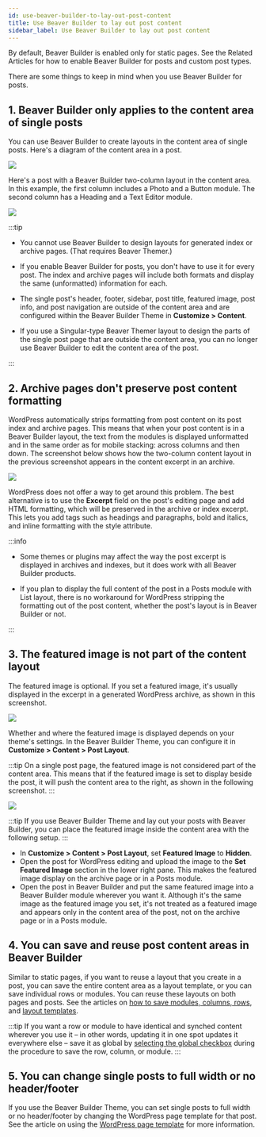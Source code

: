 ```yaml
---
id: use-beaver-builder-to-lay-out-post-content
title: Use Beaver Builder to lay out post content
sidebar_label: Use Beaver Builder to lay out post content
---
```


By default, Beaver Builder is enabled only for static pages. See the Related
Articles for how to enable Beaver Builder for posts and custom post types.

There are some things to keep in mind when you use Beaver Builder for posts.

## 1. Beaver Builder only applies to the content area of single posts

You can use Beaver Builder to create layouts in the content area of single
posts. Here's a diagram of the content area in a post.

![](/img/post-layouts-beaver-layout-posts-1.png)

Here's a post with a Beaver Builder two-column layout in the content area. In
this example, the first column includes a Photo and a Button module. The
second column has a Heading and a Text Editor module.

![](/img/post-layouts-beaver-layout-posts-2.png)

:::tip

- You cannot use Beaver Builder to design layouts for generated index or archive pages. (That requires Beaver Themer.)

- If you enable Beaver Builder for posts, you don't have to use it for every post. The index and archive pages will include both formats and display the same (unformatted) information for each.

- The single post's header, footer, sidebar, post title, featured image, post info, and post navigation are outside of the content area and are configured within the Beaver Builder Theme in **Customize > Content**.

- If you use a Singular-type Beaver Themer layout to design the parts of the single post page that are outside the content area, you can no longer use Beaver Builder to edit the content area of the post.

:::

## 2. Archive pages don't preserve post content formatting

WordPress automatically strips formatting from post content on its post index
and archive pages. This means that when your post content is in a Beaver
Builder layout, the text from the modules is displayed unformatted and in the
same order as for mobile stacking: across columns and then down. The
screenshot below shows how the two-column content layout in the previous
screenshot appears in the content excerpt in an archive.

![](/img/post-layouts-beaver-layout-posts-3.png)

WordPress does not offer a way to get around this problem. The best
alternative is to use the **Excerpt** field on the post's editing page and add
HTML formatting, which will be preserved in the archive or index excerpt. This
lets you add tags such as headings and paragraphs, bold and italics, and
inline formatting with the style attribute.

:::info

- Some themes or plugins may affect the way the post excerpt is displayed in archives and indexes, but it does work with all Beaver Builder products.

- If you plan to display the full content of the post in a Posts module with List layout, there is no workaround for WordPress stripping the formatting out of the post content, whether the post's layout is in Beaver Builder or not.

:::

## 3. The featured image is not part of the content layout

The featured image is optional. If you set a featured image, it's usually
displayed in the excerpt in a generated WordPress archive, as shown in this
screenshot.

![](/img/post-layouts-beaver-layout-posts-4.png)

Whether and where the featured image is displayed depends on your theme's
settings. In the Beaver Builder Theme, you can configure it in **Customize >
Content > Post Layout**.

:::tip
On a single post page, the featured image is not considered part of
the content area. This means that if the featured image is set to display
beside the post, it will push the content area to the right, as shown in the
following screenshot.
:::

![](/img/post-layouts-beaver-layout-posts-5.png)

:::tip
If you use Beaver Builder Theme and lay out your posts with Beaver
Builder, you can place the featured image inside the content area with the
following setup.
:::

- In **Customize > Content > Post Layout**, set **Featured Image** to **Hidden**.
- Open the post for WordPress editing and upload the image to the **Set Featured Image** section in the lower right pane. This makes the featured image display on the archive page or in a Posts module.
- Open the post in Beaver Builder and put the same featured image into a Beaver Builder module wherever you want it. Although it's the same image as the featured image you set, it's not treated as a featured image and appears only in the content area of the post, not on the archive page or in a Posts module.

## 4. You can save and reuse post content areas in Beaver Builder

Similar to static pages, if you want to reuse a layout that you create in a
post, you can save the entire content area as a layout template, or you can
save individual rows or modules. You can reuse these layouts on both pages and
posts. See the articles on [how to save modules, columns, rows](layouts/reusable-content/index.md), and [layout templates](../templates/saved-templates.md).

:::tip
If you want a row or module to have identical and synched content
wherever you use it – in other words, updating it in one spot updates it
everywhere else – save it as global by [selecting the global checkbox](layouts/reusable-content/index.md) during the procedure to save the row, column, or module.
:::

## 5. You can change single posts to full width or no header/footer

If you use the Beaver Builder Theme, you can set single posts to full width or
no header/footer by changing the WordPress page template for that post. See
the article on using the [WordPress page template](/bb-theme/getting-started/built-in-theme-templates-for-single-pages-and-posts) for more information.

